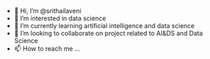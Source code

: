 - 👋 Hi, I’m @srithailaveni
- 👀 I’m interested in data science 
- 🌱 I’m currently learning artificial intelligence and data science 
- 💞️ I’m looking to collaborate on project related to AI&DS and Data Science 
- 📫 How to reach me ...

<!---
srithailaveni/srithailaveni is a ✨ special ✨ repository because its `README.md` (this file) appears on your GitHub profile.
You can click the Preview link to take a look at your changes.
--->
